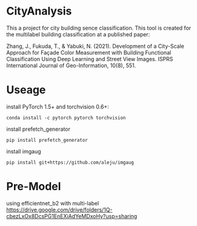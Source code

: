 # CityAnalysis
This a project for city building sence classification. This tool is created for the multilabel building classification at a published paper:

Zhang, J., Fukuda, T., & Yabuki, N. (2021). Development of a City-Scale Approach for Façade Color Measurement with Building Functional Classification Using Deep Learning and Street View Images. ISPRS International Journal of Geo-Information, 10(8), 551.

# Useage

install PyTorch 1.5+ and torchvision 0.6+:
```
conda install -c pytorch pytorch torchvision
```

install prefetch_generator
```
pip install prefetch_generator
```

install imgaug
```
pip install git+https://github.com/aleju/imgaug
```

# Pre-Model
using efficientnet_b2 with multi-label 
https://drive.google.com/drive/folders/1Q-cbezLxOx8DcsPG1EnEXiAdYeMDxoHy?usp=sharing

